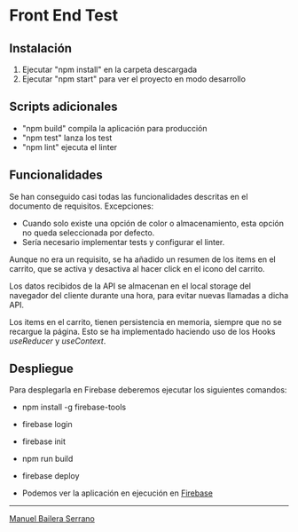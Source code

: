 # Front End Test

## Instalación

1) Ejecutar "npm install" en la carpeta descargada
2) Ejecutar "npm start" para ver el proyecto en modo desarrollo

## Scripts adicionales

* "npm build" compila la aplicación para producción
* "npm test" lanza los test
* "npm lint" ejecuta el linter

## Funcionalidades

Se han conseguido casi todas las funcionalidades descritas en el documento de requisitos. Excepciones:

* Cuando solo existe una opción de color o almacenamiento, esta opción no queda seleccionada por defecto.
* Sería necesario implementar tests y configurar el linter.

Aunque no era un requisito, se ha añadido un resumen de los items en el carrito, que se activa y desactiva al hacer click en el icono del carrito.

Los datos recibidos de la API se almacenan en el local storage del navegador del cliente durante una hora, para evitar nuevas llamadas a dicha API.

Los items en el carrito, tienen persistencia en memoria, siempre que no se recargue la página. Esto se ha implementado haciendo uso de los Hooks _useReducer_ y _useContext_.

## Despliegue

Para desplegarla en Firebase deberemos ejecutar los siguientes comandos:
* npm install -g firebase-tools
* firebase login
* firebase init
* npm run build
* firebase deploy

* Podemos ver la aplicación en ejecución en [Firebase](https://front-end-test-98779.web.app/home)

---

[Manuel Bailera Serrano](https://github.com/manuzgz)

